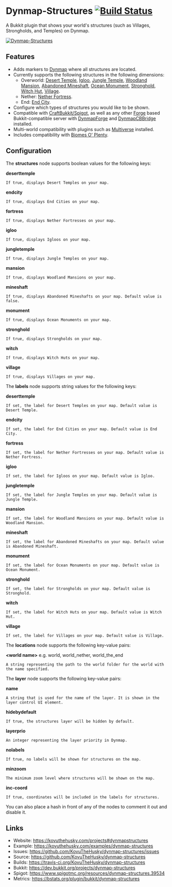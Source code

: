 # Dynmap-Structures [![Build Status](https://travis-ci.org/KovuTheHusky/dynmap-structures.svg?branch=master)](https://travis-ci.org/KovuTheHusky/dynmap-structures)

A Bukkit plugin that shows your world's structures (such as Villages, Strongholds, and Temples) on Dynmap.

[![Dynmap-Structures](https://kovuthehusky.com/assets/dynmapstructures3.png)](https://kovuthehusky.com/examples/dynmap-structures)

## Features

* Adds markers to [Dynmap](https://dev.bukkit.org/projects/dynmap) where all structures are located.
* Currently supports the following structures in the following dimensions:
    * Overworld: [Desert Temple](https://minecraft.gamepedia.com/Desert_temple), [Igloo](https://minecraft.gamepedia.com/Igloo), [Jungle Temple](https://minecraft.gamepedia.com/Jungle_temple), [Woodland Mansion](https://minecraft.gamepedia.com/Woodland_mansion), [Abandoned Mineshaft](https://minecraft.gamepedia.com/Abandoned_mineshaft), [Ocean Monument](https://minecraft.gamepedia.com/Ocean_monument), [Stronghold](https://minecraft.gamepedia.com/Stronghold), [Witch Hut](https://minecraft.gamepedia.com/Generated_structures#Witch_hut), [Village](https://minecraft.gamepedia.com/Village).
    * Nether: [Nether Fortress](https://minecraft.gamepedia.com/Nether_fortress).
    * End: [End City](https://minecraft.gamepedia.com/End_city).
* Configure which types of structures you would like to be shown.
* Compatible with [CraftBukkit/Spigot](https://www.spigotmc.org), as well as any other [Forge](http://www.minecraftforge.net) based Bukkit-compatible server with [DynmapForge](https://minecraft.curseforge.com/projects/dynmapforge) and [DynmapCBBridge](https://minecraft.curseforge.com/projects/dynmapcbbridge) installed.
* Multi-world compatibility with plugins such as [Multiverse](https://dev.bukkit.org/projects/multiverse-core) installed.
* Includes compatibility with [Biomes O' Plenty](https://minecraft.curseforge.com/projects/biomes-o-plenty).

## Configuration

The **structures** node supports boolean values for the following keys:

**deserttemple**

    If true, displays Desert Temples on your map.

**endcity**

    If true, displays End Cities on your map.

**fortress**

    If true, displays Nether Fortresses on your map.

**igloo**

    If true, displays Igloos on your map.

**jungletemple**

    If true, displays Jungle Temples on your map.

**mansion**

    If true, displays Woodland Mansions on your map.

**mineshaft**

    If true, displays Abandoned Mineshafts on your map. Default value is false.

**monument**

    If true, displays Ocean Monuments on your map.

**stronghold**

    If true, displays Strongholds on your map.

**witch**

    If true, displays Witch Huts on your map.

**village**

    If true, displays Villages on your map.

The **labels** node supports string values for the following keys:

**deserttemple**

    If set, the label for Desert Temples on your map. Default value is Desert Temple.

**endcity**

    If set, the label for End Cities on your map. Default value is End City.

**fortress**

    If set, the label for Nether Fortresses on your map. Default value is Nether Fortress.

**igloo**

    If set, the label for Igloos on your map. Default value is Igloo.

**jungletemple**

    If set, the label for Jungle Temples on your map. Default value is Jungle Temple.

**mansion**

    If set, the label for Woodland Mansions on your map. Default value is Woodland Mansion.

**mineshaft**

    If set, the label for Abandoned Mineshafts on your map. Default value is Abandoned Mineshaft.

**monument**

    If set, the label for Ocean Monuments on your map. Default value is Ocean Monument.

**stronghold**

    If set, the label for Strongholds on your map. Default value is Stronghold.

**witch**

    If set, the label for Witch Huts on your map. Default value is Witch Hut.

**village**

    If set, the label for Villages on your map. Default value is Village.

The **locations** node supports the following key-value pairs:

**\<world name\>** e.g. world, world_nether, world_the_end

    A string representing the path to the world folder for the world with the name specified.

The **layer** node supports the following key-value pairs:

**name**

    A string that is used for the name of the layer. It is shown in the layer control UI element.

**hidebydefault**

    If true, the structures layer will be hidden by default.

**layerprio**

    An integer representing the layer priority in Dynmap.

**nolabels**

    If true, no labels will be shown for structures on the map.

**minzoom**

    The minimum zoom level where structures will be shown on the map.

**inc-coord**

    If true, coordinates will be included in the labels for structures.

You can also place a hash in front of any of the nodes to comment it out and disable it.

## Links

* Website: <https://kovuthehusky.com/projects#dynmapstructures>
* Example: <https://kovuthehusky.com/examples/dynmap-structures>
* Issues: <https://github.com/KovuTheHusky/dynmap-structures/issues>
* Source: <https://github.com/KovuTheHusky/dynmap-structures>
* Builds: <https://travis-ci.org/KovuTheHusky/dynmap-structures>
* Bukkit: <https://dev.bukkit.org/projects/dynmap-structures>
* Spigot: <https://www.spigotmc.org/resources/dynmap-structures.39534>
* Metrics: <https://bstats.org/plugin/bukkit/dynmap-structures>
